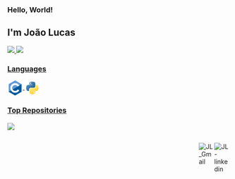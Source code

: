 ### Hello, World!
## I'm João Lucas

<!--Stats-->
<div>
<a href="https://github.com/JLucas09">
<img aling="center" height="143" src="https://github-readme-stats.vercel.app/api?username=JLucas09&show_icons=true&theme=midnight-purple&include_all_commits=true&count_private=true"/>
<img aling="center" height="140" src="https://github-readme-stats.vercel.app/api/top-langs/?username=JLucas09&layout=compact&langs_count=7&theme=midnight-purple"/>
</div>

<!--Icons Languages-->
### **Languages**
<div style="display: inline_block">
<img align="center" alt="JL-C" width="35" src="https://raw.githubusercontent.com/devicons/devicon/master/icons/c/c-original.svg">
<img align="center" alt="JL-Python" width="35" src="https://raw.githubusercontent.com/devicons/devicon/master/icons/python/python-original.svg">
</div>

### **Top Repositories**
<a href="https://github.com/JLucas09/Python_Exercicios_Resolvidos">
<img align="center" src="https://github-readme-stats.vercel.app/api/pin/?username=JLucas09&repo=Python_Exercicios_Resolvidos&theme=midnight-purple">
</a>

##

<!--Icons Social_Medias-->
<a href="https://www.linkedin.com/in/jo%C3%A3o-lucas-a460b421b/" target="_blank">
  <img align="right" alt="JL-linkedin" width="35" src="https://img.icons8.com/fluency/48/000000/linkedin.png">
<a href = "mailto:lucas174.gamer@gmail.com" target="_blank">
  <img align="right" alt="JL_Gmail" width="35" src="https://img.icons8.com/fluency/48/000000/gmail-new.png">
